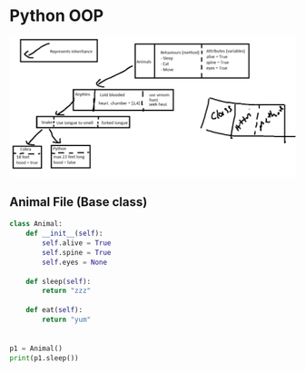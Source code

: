 # Python OOP
![img.png](img.png)
## Animal File (Base class)
```python
class Animal:
    def __init__(self):
        self.alive = True
        self.spine = True
        self.eyes = None

    def sleep(self):
        return "zzz"

    def eat(self):
        return "yum"


p1 = Animal()
print(p1.sleep())
```

